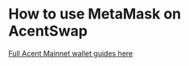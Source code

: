 # How to use MetaMask on AcentSwap

[Full Acent Mainnet wallet guides here](https://docs.binance.org/smart-chain/wallet/metamask.html)

